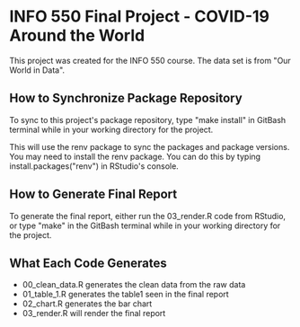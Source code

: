 # INFO 550 Final Project - COVID-19 Around the World

This project was created for the INFO 550 course. The data set is from "Our World in Data".

## How to Synchronize Package Repository

To sync to this project's package repository, type "make install" in GitBash terminal while in your working directory for the project. 

This will use the renv package to sync the packages and package versions. You may need to install the renv package. You can do this by typing install.packages("renv") in RStudio's console.

## How to Generate Final Report

To generate the final report, either run the 03_render.R code from RStudio, or type "make" in the GitBash terminal while in your working directory for the project.

## What Each Code Generates

* 00_clean_data.R generates the clean data from the raw data
* 01_table_1.R generates the table1 seen in the final report
* 02_chart.R generates the bar chart
* 03_render.R will render the final report
